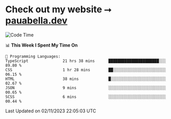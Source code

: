 # Check out my website ⭢ [pauabella.dev](https://pauabella.dev)

<!--START_SECTION:waka-->
![Code Time](http://img.shields.io/badge/Code%20Time-2%2C634%20hrs%2016%20mins-blue)

📊 **This Week I Spent My Time On** 

```text
💬 Programming Languages: 
TypeScript               21 hrs 38 mins      ██████████████████████░░░   89.80 % 
CSS                      1 hr 28 mins        ██░░░░░░░░░░░░░░░░░░░░░░░   06.15 % 
HTML                     38 mins             █░░░░░░░░░░░░░░░░░░░░░░░░   02.67 % 
JSON                     9 mins              ░░░░░░░░░░░░░░░░░░░░░░░░░   00.65 % 
SCSS                     6 mins              ░░░░░░░░░░░░░░░░░░░░░░░░░   00.44 % 
```


 Last Updated on 02/11/2023 22:05:03 UTC
<!--END_SECTION:waka-->
